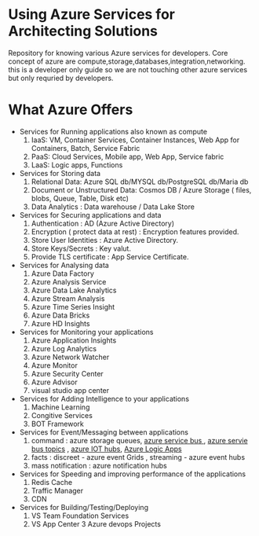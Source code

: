 # Using Azure Services for Architecting Solutions 
Repository for knowing various Azure services for developers.
Core concept of azure are compute,storage,databases,integration,networking.
this is a developer only guide so we are not touching other azure services but only requried by developers.

# What Azure Offers
* Services for Running applications also known as compute
  1. IaaS: VM, Container Services, Container Instances, Web App for Containers, Batch, Service Fabric
  2. PaaS: Cloud Services, Mobile app, Web App, Service fabric
  3. LaaS: Logic apps, Functions
* Services for Storing data
  1. Relational Data: Azure SQL db/MYSQL db/PostgreSQL db/Maria db
  2. Document or Unstructured Data: Cosmos DB / Azure Storage ( files, blobs, Queue, Table, Disk etc)
  3. Data Analytics : Data warehouse / Data Lake Store
* Services for Securing applications and data
  1. Authentication : AD (Azure Active Directory)
  2. Encryption ( protect data at rest) : Encryption features provided.
  3. Store User Identities : Azure Active Directory.
  4. Store Keys/Secrets : Key valut.
  5. Provide TLS certificate : App Service Certificate. 
* Services for Analysing data
  1. Azure Data Factory
  2. Azure Analysis Service
  3. Azure Data Lake Analytics
  4. Azure Stream Analysis
  5. Azure Time Series Insight
  6. Azure Data Bricks
  7. Azure HD Insights
* Services for Monitoring your applications
  1. Azure Application Insights
  2. Azure Log Analytics
  3. Azure Network Watcher
  4. Azure Monitor 
  5. Azure Security Center
  6. Azure Advisor
  7. visual studio app center
* Services for Adding Intelligence to your applications
  1. Machine Learning
  2. Congitive Services
  3. BOT Framework
* Services for Event/Messaging between applications
  1. command : azure storage queues, <a href="https://docs.microsoft.com/en-us/azure/service-bus-messaging/"> azure service bus </a>,   <a href="https://docs.microsoft.com/en-us/azure/service-bus-messaging/service-bus-dotnet-how-to-use-topics-subscriptions">azure servie bus topics</a> , <a href="https://docs.microsoft.com/en-us/azure/iot-hub/"> azure IOT hubs</a>, <a href="https://docs.microsoft.com/en-us/azure/logic-apps/"> Azure Logic Apps </a>
  2. facts : discreet - azure event Grids , streaming - azure event hubs
  3. mass notification : azure notification hubs
* Services for Speeding and improving performance of the applications
  1. Redis Cache
  2. Traffic Manager
  3. CDN 
* Services for Building/Testing/Deploying
  1. VS Team Foundation Services
  2. VS App Center
  3 Azure devops Projects

